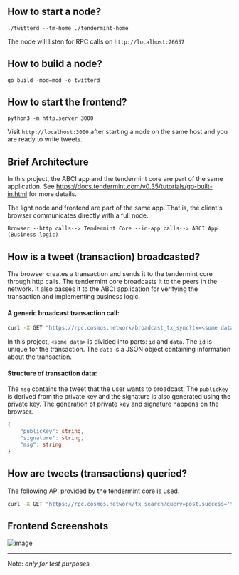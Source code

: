 ## How to start a node?

`./twitterd --tm-home ./tendermint-home`

The node will listen for RPC calls on `http://localhost:26657`

## How to build a node?

`go build -mod=mod -o twitterd`

## How to start the frontend?

`python3 -m http.server 3000`

Visit `http://localhost:3000` after starting a node on the same host and you are ready to write tweets.

## Brief Architecture

In this project, the ABCI app and the tendermint core are part of the same application. See https://docs.tendermint.com/v0.35/tutorials/go-built-in.html for more details.

The light node and frontend are part of the same app. That is, the client's browser communicates directly with a full node.

```
Browser --http calls--> Tendermint Core --in-app calls--> ABCI App (Business logic)
```

## How is a tweet (transaction) broadcasted?

The browser creates a transaction and sends it to the tendermint core through http calls. The tendermint core broadcasts it to the peers in the network. It also passes it to the ABCI application for verifying the transaction and implementing business logic.

#### A generic broadcast transaction call:

```sh
curl -X GET "https://rpc.cosmos.network/broadcast_tx_sync?tx=<some data>" -H "accept: application/json"
```

In this project, `<some data>` is divided into parts: `id` and `data`. The `id` is unique for the transaction. The `data` is a JSON object containing information about the transaction.

#### Structure of transaction data:

The `msg` contains the tweet that the user wants to broadcast. The `publicKey` is derived from the private key and the signature is also generated using the private key. The generation of private key and signature happens on the browser.

```ts
{
    "publicKey": string,
    "signature": string,
    "msg": string
}
```

## How are tweets (transactions) queried?

The following API provided by the tendermint core is used.

```sh
curl -X GET "https://rpc.cosmos.network/tx_search?query=post.success='true'" -H "accept: application/json"
```

## Frontend Screenshots

![image](https://user-images.githubusercontent.com/4337699/147857102-c2d08724-bf89-47fa-b69b-82d51212d1eb.png)

___

Note: *only for test purposes*

